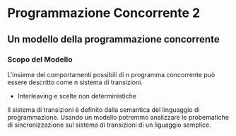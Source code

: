 # Programmazione Concorrente 2

## Un modello della programmazione concorrente

### Scopo del Modello

L'insieme dei comportamenti possibili di n programma concorrente può essere descritto come n sistema di transizioni.

- Interleaving e scelte non deterministiche

Il sistema di transizioni è definito dalla semantica del linguaggio di programmazione.
Usando un modello potremmo analizzare le probematiche di sincronizzazione sul sistema di transizioni di un liguaggio semplice.

